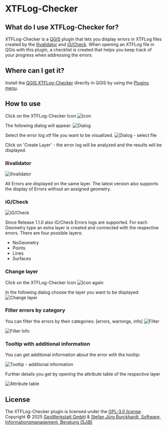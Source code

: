 # XTFLog-Checker

## What do I use XTFLog-Checker for?
XTFLog-Checker is a [QGIS](https://www.qgis.org/en/site/) plugin that lets you display errors in XTFLog files created by the [Ilivalidator](https://www.interlis.ch/downloads/ilivalidator) and [iG/Check](https://www.interlis.ch/en/downloads/igcheck). When opening an XTFLog file in QGis with this plugin, a checklist is created that helps you keep track of your progress when addressing the errors.

## Where can I get it?
Install the [QGIS XTFLog-Checker](https://plugins.qgis.org/plugins) directly in QGIS by using the [Plugins menu](http://docs.qgis.org/latest/en/docs/user_manual/plugins/plugins.html).

## How to use
Click on the XTFLog-Checker Icon ![Icon](xtflogchecker_icon.png)

The following dialog will appear:
![Dialog](xtflogchecker_dialog.png)

Select the error log xtf file you want to be visualized.
![Dialog - select file](xtflogchecker_dialog2.png)

Click on 'Create Layer' - the error log will be analyzed and the results will be displayed.

### Ilivalidator

![Ilivalidator](xtflogchecker_ilivalidator_errors.png)

All Errors are displayed on the same layer. The latest version also supports the display of Errors without an assigned geometry. 

### iG/Check

![iG/Check](xtflogchecker_igcheck_errors.png)

Since Release 1.1.0 also iG/Check Errors logs are supported. For each Geometry type an extra layer is created and connected with the respective errors. There are four possible layers:

   * NoGeometry
   * Points
   * Lines
   * Surfaces

### Change layer

Click on the XTFLog-Checker Icon ![Icon](xtflogchecker_icon.png) again

In the following dialog choose the layer you want to be displayed:
![Change layer](xtflogchecker_dialog_change_layer.png)

### Filter errors by category

You can filter the errors by their categories: [errors, warnings, info]
![Filter](xtflogchecker_filter_error_warning.png)

![Filter Info](xtflogchecker_filter_info.png)

### Tooltip with additional information

You can get additional information about the error with the tooltip:

![Tooltip - additional information](xtflogchecker_igcheck_no_geometry_errors.png)

Further details you get by opening the attribute table of the respective layer

![Attribute table](xtflogchecker_attribute_table.png)


## License
The XTFLog-Checker plugin is licensed under the [GPL-3.0 license](LICENSE).  
Copyright © 2025 [GeoWerkstatt GmbH](https://www.geowerkstatt.ch) & [Stefan Jürg Burckhardt, Software, Informationsmanagement, Beratung (SJiB)](https://www.sjib.ch/)
